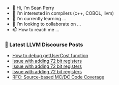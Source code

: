 - 👋 Hi, I’m Sean Perry
- 👀 I’m interested in compilers (c++, COBOL, llvm)
- 🌱 I’m currently learning ...
- 💞️ I’m looking to collaborate on ...
- 📫 How to reach me ...

<!---
s66perry/s66perry is a ✨ special ✨ repository because its `README.md` (this file) appears on your GitHub profile.
You can click the Preview link to take a look at your changes.
--->
### 📕 Latest LLVM Discourse Posts

<!-- DISCOURSE-LLVM:START -->
- [How to debug getUserCost function](https://discourse.llvm.org/t/how-to-debug-getusercost-function/73438#post_1)
- [Issue with adding 72 bit registers](https://discourse.llvm.org/t/issue-with-adding-72-bit-registers/73364#post_14)
- [Issue with adding 72 bit registers](https://discourse.llvm.org/t/issue-with-adding-72-bit-registers/73364#post_13)
- [Issue with adding 72 bit registers](https://discourse.llvm.org/t/issue-with-adding-72-bit-registers/73364#post_12)
- [RFC: Source-based MC/DC Code Coverage](https://discourse.llvm.org/t/rfc-source-based-mc-dc-code-coverage/59244#post_11)
<!-- DISCOURSE-LLVM:END -->
